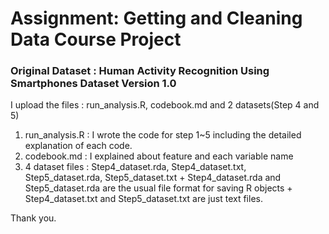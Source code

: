 # Assignment: Getting and Cleaning Data Course Project

### Original Dataset : Human Activity Recognition Using Smartphones Dataset Version 1.0

I upload the files : run_analysis.R, codebook.md and 2 datasets(Step 4 and 5)
  1. run_analysis.R : I wrote the code for step 1~5 including the detailed explanation of each code.
  2. codebook.md : I explained about feature and each variable name
  3. 4 dataset files : Step4_dataset.rda, Step4_dataset.txt, Step5_dataset.rda, Step5_dataset.txt
    + Step4_dataset.rda and Step5_dataset.rda are the usual file format for saving R objects
    + Step4_dataset.txt and Step5_dataset.txt are just text files.

Thank you.


